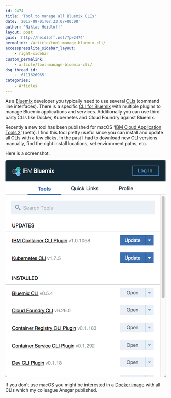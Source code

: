 ```yaml
---
id: 2474
title: 'Tool to manage all Bluemix CLIs'
date: '2017-09-01T07:33:07+00:00'
author: 'Niklas Heidloff'
layout: post
guid: 'http://heidloff.net/?p=2474'
permalink: /article/tool-manage-bluemix-cli/
accesspresslite_sidebar_layout:
    - right-sidebar
custom_permalink:
    - article/tool-manage-bluemix-cli/
dsq_thread_id:
    - '6111626965'
categories:
    - Articles
---
```


As a [Bluemix](https://bluemix.net) developer you typically need to use several [CLIs](https://console.bluemix.net/docs/cli/index.html#cli) (command line interfaces). There is a specific [CLI for Bluemix](https://console.bluemix.net/docs/cli/reference/bluemix_cli/bx_cli.html#bluemix_cli) with multiple plugins to manage Bluemix applications and services. Additionally you can use third party CLIs like Docker, Kubernetes and Cloud Foundry against Bluemix.

Recently a new tool has been published for macOS ‘[IBM Cloud Application Tools 2](https://console.bluemix.net/docs/cli/icat.html#icat)‘ (beta). I find this tool pretty useful since you can install and update all CLIs with a few clicks. In the past I had to download new CLI versions manually, find the right install locations, set environment paths, etc.

Here is a screenshot.

![image](/assets/img/2017/09/bluemix-app-tool2.png)

If you don’t use macOS you might be interested in a [Docker image](https://ansi.23-5.eu/2017/07/docker-container-bluemix-cli-tools/) with all CLIs which my colleague Ansgar published.